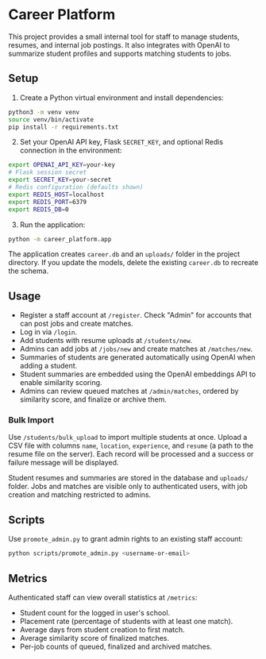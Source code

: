 # Career Platform

This project provides a small internal tool for staff to manage students, resumes, and internal job postings. It also integrates with OpenAI to summarize student profiles and supports matching students to jobs.

## Setup

1. Create a Python virtual environment and install dependencies:

```bash
python3 -m venv venv
source venv/bin/activate
pip install -r requirements.txt
```

2. Set your OpenAI API key, Flask `SECRET_KEY`, and optional Redis connection in the environment:

```bash
export OPENAI_API_KEY=your-key
# Flask session secret
export SECRET_KEY=your-secret
# Redis configuration (defaults shown)
export REDIS_HOST=localhost
export REDIS_PORT=6379
export REDIS_DB=0
```

3. Run the application:

```bash
python -m career_platform.app
```

The application creates `career.db` and an `uploads/` folder in the project directory.
If you update the models, delete the existing `career.db` to recreate the schema.

## Usage

- Register a staff account at `/register`. Check "Admin" for accounts that can post jobs and create matches.
- Log in via `/login`.
- Add students with resume uploads at `/students/new`.
- Admins can add jobs at `/jobs/new` and create matches at `/matches/new`.
- Summaries of students are generated automatically using OpenAI when adding a student.
- Student summaries are embedded using the OpenAI embeddings API to enable similarity scoring.
- Admins can review queued matches at `/admin/matches`, ordered by similarity score, and finalize or archive them.

### Bulk Import

Use `/students/bulk_upload` to import multiple students at once. Upload a CSV file with columns `name`, `location`, `experience`, and `resume` (a path to the resume file on the server). Each record will be processed and a success or failure message will be displayed.


Student resumes and summaries are stored in the database and `uploads/` folder. Jobs and matches are visible only to authenticated users, with job creation and matching restricted to admins.

## Scripts

Use `promote_admin.py` to grant admin rights to an existing staff account:

```bash
python scripts/promote_admin.py <username-or-email>
```

## Metrics

Authenticated staff can view overall statistics at `/metrics`:

- Student count for the logged in user's school.
- Placement rate (percentage of students with at least one match).
- Average days from student creation to first match.
- Average similarity score of finalized matches.
- Per-job counts of queued, finalized and archived matches.
